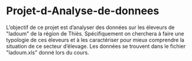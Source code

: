 # Projet-d-Analyse-de-donnees
L’objectif de ce projet est d’analyser des données sur les éleveurs de "ladoum" de la région de Thiès. 
Spécifiquement on cherchera à faire une typologie de ces éleveurs et à les caractériser pour mieux comprendre 
la situation de ce secteur d’élevage. Les données se trouvent dans le fichier "ladoum.xls" donné lors du cours.
